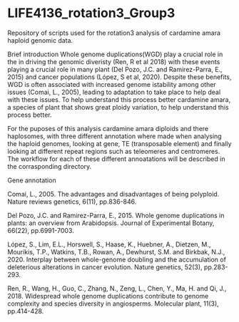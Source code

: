 # LIFE4136_rotation3_Group3
Repository of scripts used for the rotation3 analysis of cardamine amara haploid genomic data.

Brief introduction 
Whole genome duplications(WGD) play a crucial role in the in driving the genomic diveristy (Ren, R et al 2018) with these events playing a crucial role in many plant (Del Pozo, J.C. and Ramirez-Parra, E., 2015) and cancer populations (López, S et al, 2020). Despite these benefits, WGD is often associated with increased genome istability among other issues (Comai, L., 2005), leading to adaptation to take place to help deal with these issues. To help understand this process better cardamine amara, a species of plant that shows great ploidy variation, to help understand this process better.

For the puposes of this analysis cardamine amara diploids and there haplosomes, with three different annotation where made when analysing the haploid genomes, looking at gene, TE (transposable element) and finally looking at different repeat regions such as teleomeres and centromeres. The workflow for each of these different annoatations will be described in the corrasponding directory.

Gene annotation 







Comai, L., 2005. The advantages and disadvantages of being polyploid. Nature reviews genetics, 6(11), pp.836-846.

Del Pozo, J.C. and Ramirez-Parra, E., 2015. Whole genome duplications in plants: an overview from Arabidopsis. Journal of Experimental Botany, 66(22), pp.6991-7003.

López, S., Lim, E.L., Horswell, S., Haase, K., Huebner, A., Dietzen, M., Mourikis, T.P., Watkins, T.B., Rowan, A., Dewhurst, S.M. and Birkbak, N.J., 2020. Interplay between whole-genome doubling and the accumulation of deleterious alterations in cancer evolution. Nature genetics, 52(3), pp.283-293.

Ren, R., Wang, H., Guo, C., Zhang, N., Zeng, L., Chen, Y., Ma, H. and Qi, J., 2018. Widespread whole genome duplications contribute to genome complexity and species diversity in angiosperms. Molecular plant, 11(3), pp.414-428.
